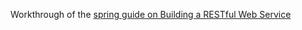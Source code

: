 Workthrough of the [spring guide on Building a RESTful Web Service](https://spring.io/guides/gs/rest-service/)
